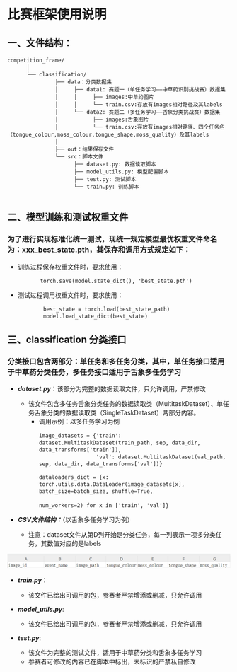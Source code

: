# 比赛框架使用说明
## 一、文件结构：
```
competition_frame/
      │
      └── classification/
               ├── data：分类数据集
               │     ├── data1: 赛题一（单任务学习——中草药识别挑战赛）数据集
               │     │     ├── images:中草药图片
               │     │     └── train.csv:存放有images相对路径及其labels
               │     └── data2: 赛题二（多任务学习——舌象分类挑战赛）数据集
               │           ├── images:舌象图片
               │           └── train.csv:存放有images相对路径、四个任务名（tongue_colour,moss_colour,tongue_shape,moss_quality）及其labels
               │
               ├── out：结果保存文件
               └── src：脚本文件
                     ├── dataset.py: 数据读取脚本
                     ├── model_utils.py: 模型配置脚本
                     ├── test.py: 测试脚本
                     └── train.py: 训练脚本
     
```
## 二、模型训练和测试权重文件
### 为了进行实现标准化统一测试，现统一规定模型最优权重文件命名为：xxx_best_state.pth，其保存和调用方式规定如下：
- 训练过程保存权重文件时，要求使用：
   ```
          torch.save(model.state_dict(), 'best_state.pth')
  ```
- 测试过程调用权重文件时，要求使用：
  ```
          best_state = torch.load(best_state_path)
          model.load_state_dict(best_state)
  ```
## 三、classification 分类接口
### 分类接口包含两部分：单任务和多任务分类，其中，单任务接口适用于中草药分类任务，多任务接口适用于舌象多任务学习
- ***dataset.py***：该部分为完整的数据读取文件，只允许调用，严禁修改
    - 该文件包含多任务舌象分类任务的数据读取类（MultitaskDataset）、单任务舌象分类的数据读取类（SingleTaskDataset）两部分内容。
        - 调用示例：以多任务学习为例 
          ```
          image_datasets = {'train': dataset.MultitaskDataset(train_path, sep, data_dir, data_transforms['train']),
                            'val': dataset.MultitaskDataset(val_path,  sep, data_dir, data_transforms['val'])}
          ```
          ```
          dataloaders_dict = {x: torch.utils.data.DataLoader(image_datasets[x], batch_size=batch_size, shuffle=True,
                                                           num_workers=2) for x in ['train', 'val']}
          ```

- ***CSV文件结构：***（以舌象多任务学习为例）
  - 注意：dataset文件从第D列开始是分类任务，每一列表示一项多分类任务，其数值对应的是labels
  
![](csv_header.png)


- ***train.py***：
  - 该文件已给出可调用的包，参赛者严禁增添或删减，只允许调用
  

- ***model_utils.py***:
  - 该文件已给出可调用的包，参赛者严禁增添或删减，只允许调用


- ***test.py***:
  - 该文件为完整的测试文件，适用于中草药分类和舌象多任务学习
  - 参赛者可修改的内容已在脚本中标出，未标识的严禁私自修改